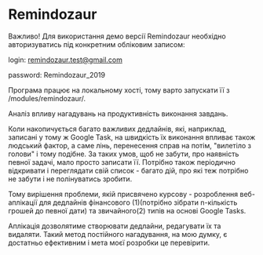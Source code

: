 # Remindozaur

Важливо! Для використання демо версії Remindozaur необхідно авторизуватись під конкретним обліковим записом:

login: remindozaur.test@gmail.com

password: Remindozaur_2019

Програма працює на локальному хості, тому варто запускати її з /modules/remindozaur/.

Аналіз впливу нагадувань на продуктивність виконання завдань.

Коли накопичується багато важливих дедлайнів, які, наприклад, записані у тому ж Google Task, на швидкість їх виконання впливає також людський фактор, а саме лінь, перенесення справ на потім, "вилетіло з голови" і тому подібне. За таких умов, щоб не забути, про наявність певної задачі, мало просто записати її. Потрібно також періодично відкривати і переглядати свій список - багато дій, про які теж потрібно не забути і не полінуватись зробити.

Тому вирішення проблеми, якій присвячено курсову - розроблення веб-аплікації для дедлайнів фінансового (1)(потрібно зібрати n-кількість грошей до певної дати) та звичайного(2) типів на основі Google Tasks.

Аплікація дозволятиме створювати дедлайни, редагувати їх та видаляти. Такий метод постійного нагадування, на мою думку, є достатньо ефективним і мета моєї розробки це перевірити.
